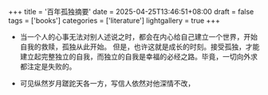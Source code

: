 +++
title = '百年孤独摘要'
date = 2025-04-25T13:46:51+08:00
draft = false
tags = ['books']
categories = ['literature']
lightgallery = true
+++

- 当一个人的心事无法对别人述说之时，都会在内心给自己建立一个世界，开始自我的救赎，孤独从此开始。
但是，也许这就是成长的时刻。接受孤独，才能建立起完整独立的自我，而独立的自我是幸福的必经之路。毕竟，一切向外求都注定是失败的。

- 可见纵然岁月蹉跎天各一方，写信人依然对他深情不改，